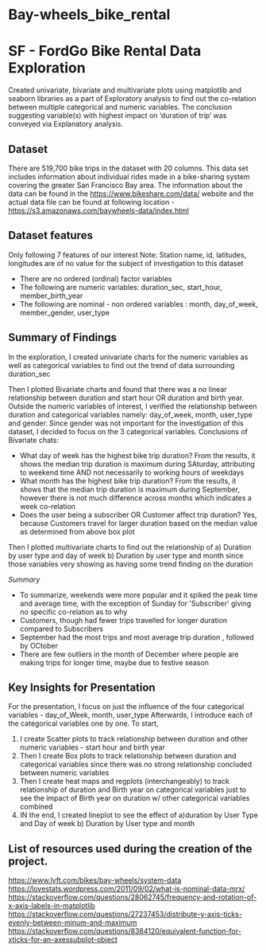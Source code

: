 # Bay-wheels_bike_rental
# SF - FordGo Bike Rental Data Exploration

Created univariate, bivariate and multivariate plots using matplotlib and seaborn libraries as a part of Exploratory analysis to find out the co-relation between multiple categorical and numeric variables. The conclusion suggesting variable(s) with highest impact on ‘duration of trip’ was conveyed via Explanatory analysis.

## Dataset

There are 519,700 bike trips in the dataset with 20 columns. This data set includes information about individual rides made in a bike-sharing system covering the greater San Francisco Bay area. The information about the data can be found in the https://www.bikeshare.com/data/ website and the actual data file can be found at following location - https://s3.amazonaws.com/baywheels-data/index.html

## Dataset features
Only following 7 features of our interest Note: Station name, id, latitudes, longitudes are of no value for the subject of investigation to this dataset
- There are no ordered (ordinal) factor variables
- The following are numeric variables: duration_sec, start_hour, member_birth_year
- The following are nominal - non ordered variables : month, day_of_week, member_gender, user_type

## Summary of Findings

In the exploration, I created univariate charts for the numeric variables as well as categorical variables to find out the trend of data surrounding duration_sec

Then I plotted Bivariate charts and found that there was a no linear relationship between duration and start hour OR duration and birth year.
Outside the numeric variables of interest, I verified the relationship between duration and categorical variables namely: day_of_week, month, user_type and gender. Since gender was not important for the investigation of this dataset, I decided to focus on the 3 categorical variables.
Conclusions of Bivariate chats:
- What day of week has the highest bike trip duration?
From the results, it shows the median trip duration is maximum during SAturday, attributing to weekend time AND not necessarily to working hours of weekdays
- What month has the highest bike trip duration?
From the results, it shows that the median trip duration is maximum during September, however there is not much difference across months which indicates a week co-relation
- Does the user being a subscriber OR Customer affect trip duration?
Yes, because Customers travel for larger duration based on the median value as determined from above box plot

Then I plotted multivariate charts to find out the relationship of a) Duration by user type and day of week b)
Duration by user type and month since those variables very showing as having some trend finding on the duration

*Summary*
- To summarize, weekends were more popular and it spiked the peak time and average time, with the exception of Sunday for 'Subscriber' giving no specific co-relation as to why
- Customers, though had fewer trips travelled for longer duration compared to Subscribers
- September had the most trips and most average trip duration , followed by OCtober
- There are few outliers in the month of December where people are making trips for longer time, maybe due to festive season

## Key Insights for Presentation

For the presentation, I focus on just the influence of the four categorical variables - day_of_Week, month, user_type
Afterwards, I introduce each of the categorical variables one by one. To start,
1) I create Scatter plots to track relationship between duration and other numeric variables - start hour and birth year
2) Then I create Box plots to track relationship between duration and categorical variables since there was no strong relationship concluded between numeric variables
3) Then I create heat maps and regplots (interchangeably) to track relationship of duration and Birth year on categorical variables just to see the impact of Birth year on duration w/ other categorical variables combined
4) IN the end, I created lineplot to see the effect of a)duration by User Type and Day of week b) Duration by User type and month

## List of resources used during the creation of the project.
https://www.lyft.com/bikes/bay-wheels/system-data
https://lovestats.wordpress.com/2011/09/02/what-is-nominal-data-mrx/
https://stackoverflow.com/questions/28062745/frequency-and-rotation-of-x-axis-labels-in-matplotlib
https://stackoverflow.com/questions/27237453/distribute-y-axis-ticks-evenly-between-minum-and-maximum
https://stackoverflow.com/questions/8384120/equivalent-function-for-xticks-for-an-axessubplot-object
